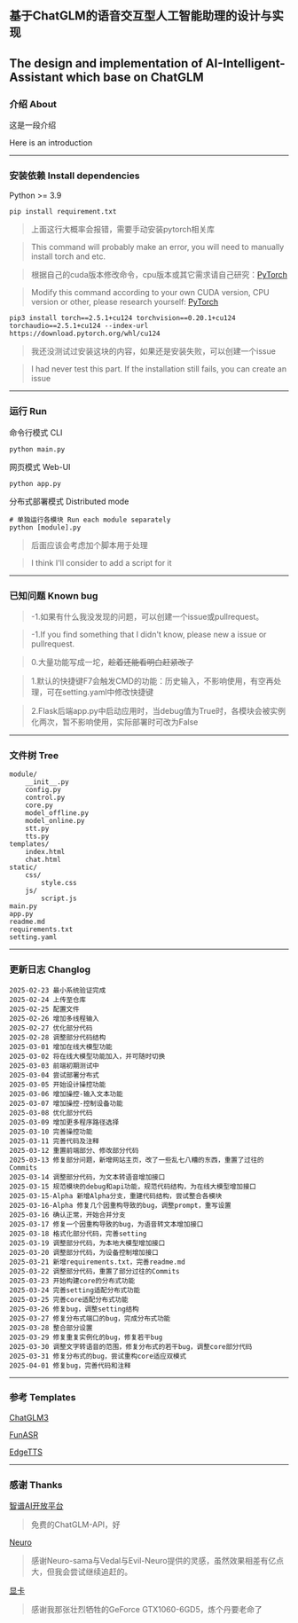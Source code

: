 ## 基于ChatGLM的语音交互型人工智能助理的设计与实现

## The design and implementation of AI-Intelligent-Assistant which base on ChatGLM

### 介绍 About

这是一段介绍

Here is an introduction

---

### 安装依赖 Install dependencies

Python >= 3.9

    pip install requirement.txt

>上面这行大概率会报错，需要手动安装pytorch相关库

>This command will probably make an error, you will need to manually install torch and etc.

>根据自己的cuda版本修改命令，cpu版本或其它需求请自己研究：[PyTorch](https://pytorch.org/)

>Modify this command according to your own CUDA version, CPU version or other, please research yourself: [PyTorch](https://pytorch.org/)

    pip3 install torch==2.5.1+cu124 torchvision==0.20.1+cu124 torchaudio==2.5.1+cu124 --index-url https://download.pytorch.org/whl/cu124

>我还没测试过安装这块的内容，如果还是安装失败，可以创建一个issue

>I had never test this part. If the installation still fails, you can create an issue

---

### 运行 Run

命令行模式 CLI

    python main.py

网页模式 Web-UI

    python app.py

分布式部署模式 Distributed mode

    # 单独运行各模块 Run each module separately
    python [module].py

>[module]: core、control、model_offline|model_online、stt、tts

>后面应该会考虑加个脚本用于处理

>I think I'll consider to add a script for it

---

### 已知问题 Known bug

>-1.如果有什么我没发现的问题，可以创建一个issue或pullrequest。

>-1.If you find something that I didn't know, please new a issue or pullrequest.

>0.大量功能写成一坨，~~趁着还能看明白赶紧改了~~

>1.默认的快捷键F7会触发CMD的功能：历史输入，不影响使用，有空再处理，可在setting.yaml中修改快捷键

>2.Flask后端app.py中启动应用时，当debug值为True时，各模块会被实例化两次，暂不影响使用，实际部署时可改为False

---

### 文件树 Tree
    module/
        __init__.py
        config.py
        control.py
        core.py
        model_offline.py
        model_online.py
        stt.py
        tts.py
    templates/
        index.html
        chat.html
    static/
        css/
            style.css
        js/
            script.js
    main.py
    app.py
    readme.md
    requirements.txt
    setting.yaml

---

### 更新日志 Changlog

    2025-02-23 最小系统验证完成
    2025-02-24 上传至仓库
    2025-02-25 配置文件
    2025-02-26 增加多线程输入
    2025-02-27 优化部分代码
    2025-02-28 调整部分代码结构
    2025-03-01 增加在线大模型功能
    2025-03-02 将在线大模型功能加入，并可随时切换
    2025-03-03 前端初期测试中
    2025-03-04 尝试部署分布式
    2025-03-05 开始设计操控功能
    2025-03-06 增加操控-输入文本功能
    2025-03-07 增加操控-控制设备功能
    2025-03-08 优化部分代码
    2025-03-09 增加更多程序路径选择
    2025-03-10 完善操控功能
    2025-03-11 完善代码及注释
    2025-03-12 重置前端部分、修改部分代码
    2025-03-13 修复部分问题，新增网站主页，改了一些乱七八糟的东西，重置了过往的Commits
    2025-03-14 调整部分代码，为文本转语音增加接口
    2025-03-15 规范模块的debug和api功能，规范代码结构，为在线大模型增加接口
    2025-03-15-Alpha 新增Alpha分支，重建代码结构，尝试整合各模块
    2025-03-16-Alpha 修复几个因重构导致的bug，调整prompt，重写设置
    2025-03-16 确认正常，开始合并分支
    2025-03-17 修复一个因重构导致的bug，为语音转文本增加接口
    2025-03-18 格式化部分代码，完善setting
    2025-03-19 调整部分代码，为本地大模型增加接口
    2025-03-20 调整部分代码，为设备控制增加接口
    2025-03-21 新增requirements.txt，完善readme.md
    2025-03-22 调整部分代码，重置了部分过往的Commits
    2025-03-23 开始构建core的分布式功能
    2025-03-24 完善setting适配分布式功能
    2025-03-25 完善core适配分布式功能
    2025-03-26 修复bug，调整setting结构
    2025-03-27 修复分布式端口的bug，完成分布式功能
    2025-03-28 整合部分设置
    2025-03-29 修复重复实例化的bug，修复若干bug
    2025-03-30 调整文字转语音的范围，修复分布式的若干bug，调整core部分代码
    2025-03-31 修复分布式的bug，尝试重构core适应双模式
    2025-04-01 修复bug，完善代码和注释

---

### 参考 Templates

[ChatGLM3](https://github.com/THUDM/ChatGLM3)

[FunASR](https://github.com/modelscope/FunASR)

[EdgeTTS](https://github.com/rany2/edge-tts)

---

### 感谢 Thanks

[智谱AI开放平台](https://bigmodel.cn/)

>免费的ChatGLM-API，好

[Neuro](https://github.com/kimjammer/Neuro)

>感谢Neuro-sama与Vedal与Evil-Neuro提供的灵感，虽然效果相差有亿点大，但我会尝试继续追赶的。

[显卡]()

>感谢我那张壮烈牺牲的GeForce GTX1060-6GD5，炼个丹要老命了